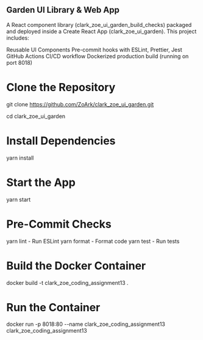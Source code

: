  ## Garden UI Library & Web App
A React component library (clark_zoe_ui_garden_build_checks) packaged and deployed inside a Create React App (clark_zoe_ui_garden). This project includes:

 Reusable UI Components
 Pre-commit hooks with ESLint, Prettier, Jest
 GitHub Actions CI/CD workflow
 Dockerized production build (running on port 8018)

 # Clone the Repository
git clone https://github.com/ZoArk/clark_zoe_ui_garden.git

cd clark_zoe_ui_garden

# Install Dependencies
yarn install

# Start the App
yarn start

# Pre-Commit Checks
yarn lint  - Run ESLint
yarn format  - Format code
yarn test  - Run tests

# Build the Docker Container
docker build -t clark_zoe_coding_assignment13 .

# Run the Container
docker run -p 8018:80 --name clark_zoe_coding_assignment13 clark_zoe_coding_assignment13
